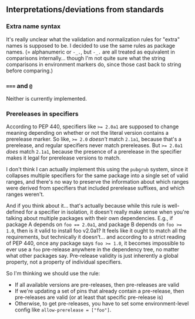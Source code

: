 
## Interpretations/deviations from standards

### Extra name syntax

It's really unclear what the validation and normalization rules for
"extra" names is supposed to be. I decided to use the same rules as
package names. (= alphanumeric or `-_.`, but `-_.` are all treated as
equivalent in comparisons internally... though I'm not quite sure what
the string comparisons in environment markers do, since those cast
back to string before comparing.)


### `===` and `@`

Neither is currently implemented.


### Prereleases in specifiers

According to PEP 440, specifiers like `>= 2.0a1` are supposed to
change meaning depending on whether or not the literal version
contains a prerelease marker. So like, `>= 2.0` *doesn't* match
`2.1a1`, because that's a prerelease, and regular specifiers never
match prereleases. But `>= 2.0a1` *does* match `2.1a1`, because the
presence of a prerelease in the specifier makes it legal for
prerelease versions to match.
  
I don't think I can actually implement this using the `pubgrub`
system, since it collapses multiple specifiers for the same package
into a single set of valid ranges, and there's no way to preserve the
information about which ranges were derived from specifiers that
included prerelease suffixes, and which ranges weren't.
  
And if you think about it... that's actually because while this rule
is well-defined for a specifier in isolation, it doesn't really make
sense when you're talking about multiple packages with their own
dependencies. E.g., if package A depends on `foo == 2.0a1`, and
package B depends on `foo >= 1.0`, then is it valid to install foo
v2.0a1? It feels like it ought to match all the requirements, but
technically it doesn't... and according to a strict reading of PEP
440, once any package says `foo >= 1.0`, it becomes impossible to ever
use a `foo` pre-release anywhere in the dependency tree, no matter
what other packages say. Pre-release validity is just inherently a
global property, not a property of individual specifiers.
  
So I'm thinking we should use the rule:

- If all available versions are pre-releases, then pre-releases are valid
- If we're updating a set of pins that already contain a pre-release,
  then pre-releases are valid (or at least that specific pre-release
  is)
- Otherwise, to get pre-releases, you have to set some
  environment-level config like `allow-prerelease = ["foo"]`.
